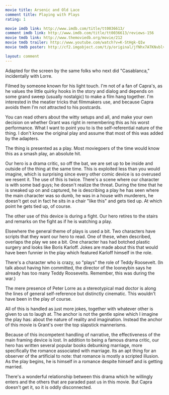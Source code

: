 ```yaml
---
movie title: Arsenic and Old Lace
comment title: Playing with Plays
rating: 1

movie imdb link: http://www.imdb.com/title/tt0036613/
comment imdb link: http://www.imdb.com/title/tt0036613/reviews-156
movie tmdb link: http://www.themoviedb.org/movie/212
movie tmdb trailer: http://www.youtube.com/watch?v=K-StHgk-QIw
movie tmdb poster: http://cf2.imgobject.com/t/p/original/jfNhx7ATKNvblvbb7wsfm4YpPaR.jpg

layout: comment
---
```


Adapted for the screen by the same folks who next did "Casablanca," incidentally with Lorre.

Filmed by someone known for his light touch. I'm not of a fan of Capra's, as he values the little quirky hooks in the story and dialog and depends on some grand sweep (usually nostalgic) to make a film hang together. I'm interested in the meatier tricks that filmmakers use, and because Capra avoids them I'm not attracted to his postcards.

You can read others about the witty setups and all, and make your own decision on whether Grant was right in remembering this as his worst performance. What I want to point you to is the self-referential nature of the thing. I don't know the original play and assume that most of this was added by the adapters.

The thing is presented as a play. Most moviegoers of the time would know this as a smash play, an absolute hit.

Our hero is a drama critic, so off the bat, we are set up to be inside and outside of the thing at the same time. This is exploited less than you would imagine, which is surprising since every other comic device is so overused we resent it. The use of this is twice. There's a scene where our character is with some bad guys; he doesn't realize the threat. During the time that he is sneaked up on and captured, he is describing a play he has seen where the main character was so dumb, he was in a house with murderers, he doesn't get out in fact he sits in a chair "like this" and gets tied up. At which point he gets tied up, of course.

The other use of this device is during a fight. Our hero retires to the stairs and remarks on the fight as if he is watching a play.

Elsewhere the general theme of plays is used a bit. Two characters have scripts that they want our hero to read. One of these, when described, overlaps the play we see a bit. One character has had botched plastic surgery and looks like Boris Karloff. Jokes are made about this that would have been funnier in the play which featured Karloff himself in the role.

There's a character who is crazy, so "plays" the role of Teddy Roosevelt. (In talk about having him committed, the director of the looneybin says he already has too many Teddy Roosevelts. Remember, this was during the war.)

The mere presence of Peter Lorre as a stereotypical mad doctor is along the lines of general self-reference but distinctly cinematic. This wouldn't have been in the play of course.

All of this is handled as just more jokes, together with whatever other is given to us to laugh at. The anchor is not the gentle spine which I imagine the play has: about the nature of reality and imagination. Instead the anchor of this movie is Grant's over the top slapstick mannerisms.

Because of this incompetent handling of narrative, the effectiveness of the main framing device is lost. In addition to being a famous drama critic, our hero has written several popular books debunking marriage, more specifically the romance associated with marriage. Its an apt thing for an observer of the artificial to note: that romance is mostly a scripted illusion. As the play begins, he is himself in a romance despite himself and is getting married.

There's a wonderful relationship between this drama which he willingly enters and the others that are paraded past us in this movie. But Capra doesn't get it, so it is oddly disconnected.